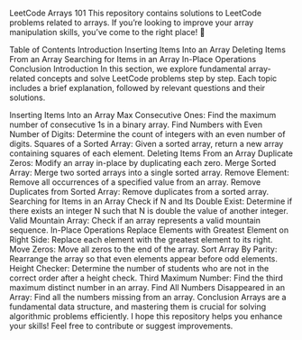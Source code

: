 LeetCode Arrays 101
This repository contains solutions to LeetCode problems related to arrays. If you’re looking to improve your array manipulation skills, you’ve come to the right place! 🚀

Table of Contents
Introduction
Inserting Items Into an Array
Deleting Items From an Array
Searching for Items in an Array
In-Place Operations
Conclusion
Introduction
In this section, we explore fundamental array-related concepts and solve LeetCode problems step by step. Each topic includes a brief explanation, followed by relevant questions and their solutions.

Inserting Items Into an Array
Max Consecutive Ones: Find the maximum number of consecutive 1s in a binary array.
Find Numbers with Even Number of Digits: Determine the count of integers with an even number of digits.
Squares of a Sorted Array: Given a sorted array, return a new array containing squares of each element.
Deleting Items From an Array
Duplicate Zeros: Modify an array in-place by duplicating each zero.
Merge Sorted Array: Merge two sorted arrays into a single sorted array.
Remove Element: Remove all occurrences of a specified value from an array.
Remove Duplicates from Sorted Array: Remove duplicates from a sorted array.
Searching for Items in an Array
Check if N and Its Double Exist: Determine if there exists an integer N such that N is double the value of another integer.
Valid Mountain Array: Check if an array represents a valid mountain sequence.
In-Place Operations
Replace Elements with Greatest Element on Right Side: Replace each element with the greatest element to its right.
Move Zeros: Move all zeros to the end of the array.
Sort Array By Parity: Rearrange the array so that even elements appear before odd elements.
Height Checker: Determine the number of students who are not in the correct order after a height check.
Third Maximum Number: Find the third maximum distinct number in an array.
Find All Numbers Disappeared in an Array: Find all the numbers missing from an array.
Conclusion
Arrays are a fundamental data structure, and mastering them is crucial for solving algorithmic problems efficiently. I hope this repository helps you enhance your skills! Feel free to contribute or suggest improvements.
